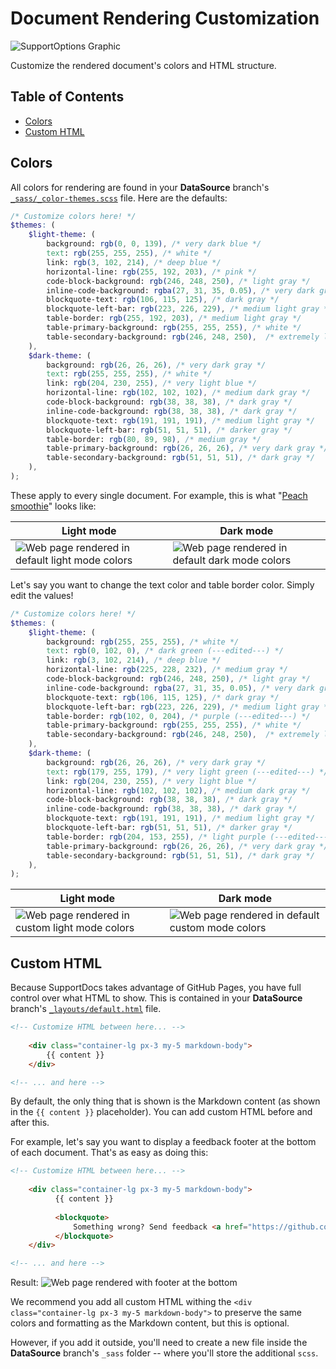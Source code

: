 # Document Rendering Customization
![SupportOptions Graphic](https://raw.githubusercontent.com/aheze/SupportDocs/main/Assets/CustomizableRenderedDocument.png)

Customize the rendered document's colors and HTML structure.

## Table of Contents

-   [Colors](#colors)
-   [Custom HTML](#custom-html)

## Colors
All colors for rendering are found in your **DataSource** branch's [`_sass/_color-themes.scss`](https://github.com/aheze/SupportDocs/blob/DataSource/_sass/_color-themes.scss) file. Here are the defaults:

```scss
/* Customize colors here! */
$themes: (
    $light-theme: (
        background: rgb(0, 0, 139), /* very dark blue */
        text: rgb(255, 255, 255), /* white */
        link: rgb(3, 102, 214), /* deep blue */
        horizontal-line: rgb(255, 192, 203), /* pink */
        code-block-background: rgb(246, 248, 250), /* light gray */
        inline-code-background: rgba(27, 31, 35, 0.05), /* very dark gray but with alpha, results in light gray */
        blockquote-text: rgb(106, 115, 125), /* dark gray */
        blockquote-left-bar: rgb(223, 226, 229), /* medium light gray */
        table-border: rgb(255, 192, 203), /* medium light gray */
        table-primary-background: rgb(255, 255, 255), /* white */
        table-secondary-background: rgb(246, 248, 250),  /* extremely light gray */
    ),
    $dark-theme: (
        background: rgb(26, 26, 26), /* very dark gray */
        text: rgb(255, 255, 255), /* white */
        link: rgb(204, 230, 255), /* very light blue */
        horizontal-line: rgb(102, 102, 102), /* medium dark gray */
        code-block-background: rgb(38, 38, 38), /* dark gray */
        inline-code-background: rgb(38, 38, 38), /* dark gray */
        blockquote-text: rgb(191, 191, 191), /* medium light gray */
        blockquote-left-bar: rgb(51, 51, 51), /* darker gray */
        table-border: rgb(80, 89, 98), /* medium gray */
        table-primary-background: rgb(26, 26, 26), /* very dark gray */
        table-secondary-background: rgb(51, 51, 51), /* dark gray */
    ),
);
```
These apply to every single document. For example, this is what "[Peach smoothie](https://github.com/aheze/SupportDocs/blob/DataSource/Sample-Smoothies/Peach.md)" looks like:

Light mode | Dark mode
--- | ---
![Web page rendered in default light mode colors](https://raw.githubusercontent.com/aheze/SupportDocs/main/Assets/RenderingDocuments/defaultLight.png) | ![Web page rendered in default dark mode colors](https://raw.githubusercontent.com/aheze/SupportDocs/main/Assets/RenderingDocuments/defaultDark.png)

Let's say you want to change the text color and table border color. Simply edit the values!
```scss
/* Customize colors here! */
$themes: (
    $light-theme: (
        background: rgb(255, 255, 255), /* white */
        text: rgb(0, 102, 0), /* dark green (---edited---) */
        link: rgb(3, 102, 214), /* deep blue */
        horizontal-line: rgb(225, 228, 232), /* medium gray */
        code-block-background: rgb(246, 248, 250), /* light gray */
        inline-code-background: rgba(27, 31, 35, 0.05), /* very dark gray but with alpha, results in light gray */
        blockquote-text: rgb(106, 115, 125), /* dark gray */
        blockquote-left-bar: rgb(223, 226, 229), /* medium light gray */
        table-border: rgb(102, 0, 204), /* purple (---edited---) */ 
        table-primary-background: rgb(255, 255, 255), /* white */
        table-secondary-background: rgb(246, 248, 250),  /* extremely light gray */
    ),
    $dark-theme: (
        background: rgb(26, 26, 26), /* very dark gray */
        text: rgb(179, 255, 179), /* very light green (---edited---) */
        link: rgb(204, 230, 255), /* very light blue */
        horizontal-line: rgb(102, 102, 102), /* medium dark gray */
        code-block-background: rgb(38, 38, 38), /* dark gray */
        inline-code-background: rgb(38, 38, 38), /* dark gray */
        blockquote-text: rgb(191, 191, 191), /* medium light gray */
        blockquote-left-bar: rgb(51, 51, 51), /* darker gray */
        table-border: rgb(204, 153, 255), /* light purple (---edited---) */
        table-primary-background: rgb(26, 26, 26), /* very dark gray */
        table-secondary-background: rgb(51, 51, 51), /* dark gray */
    ),
);
```
Light mode | Dark mode
--- | ---
![Web page rendered in custom light mode colors](https://raw.githubusercontent.com/aheze/SupportDocs/main/Assets/RenderingDocuments/customLight.png) | ![Web page rendered in default custom mode colors](https://raw.githubusercontent.com/aheze/SupportDocs/main/Assets/RenderingDocuments/customDark.png)

## Custom HTML
Because SupportDocs takes advantage of GitHub Pages, you have full control over what HTML to show. This is contained in your **DataSource** branch's [`_layouts/default.html`](https://github.com/aheze/SupportDocs/blob/DataSource/_layouts/default.html) file.

```html
<!-- Customize HTML between here... -->
      
    <div class="container-lg px-3 my-5 markdown-body">
        {{ content }}
    </div>

<!-- ... and here -->
```
By default, the only thing that is shown is the Markdown content (as shown in the `{{ content }}` placeholder). You can add custom HTML before and after this.

For example, let's say you want to display a feedback footer at the bottom of each document. That's as easy as doing this:


```html
<!-- Customize HTML between here... -->
      
    <div class="container-lg px-3 my-5 markdown-body">
          {{ content }}
          
          <blockquote>
              Something wrong? Send feedback <a href="https://github.com/aheze/SupportDocs/issues">here</a>!
          </blockquote>
    </div>

<!-- ... and here -->
```

Result:
![Web page rendered with footer at the bottom](https://raw.githubusercontent.com/aheze/SupportDocs/main/Assets/RenderingDocuments/customFooter.png) 

We recommend you add all custom HTML withing the `<div class="container-lg px-3 my-5 markdown-body">` to preserve the same colors and formatting as the Markdown content, but this is optional.

However, if you add it outside, you'll need to create a new file inside the **DataSource** branch's `_sass` folder -- where you'll store the additional `scss`.



